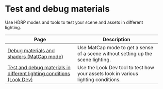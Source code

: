 # Test and debug materials

Use HDRP modes and tools to test your scene and assets in different lighting.

|Page|Description|
|-|-|
|[Debug materials and shaders (MatCap mode)](debug-materials-and-shaders-matcap.md)|Use MatCap mode to get a sense of a scene without setting up the scene lighting.|
|[Test and debug materials in different lighting conditions (Look Dev)](test-and-debug-materials-in-different-lighting-conditions-look-dev.md)|Use the Look Dev tool to test how your assets look in various lighting conditions.|

